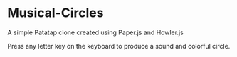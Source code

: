 # Musical-Circles

A simple Patatap clone created using Paper.js and Howler.js

Press any letter key on the keyboard to produce a sound and colorful circle.
